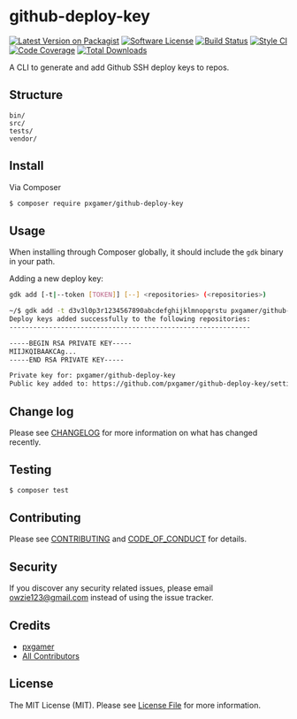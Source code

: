 # github-deploy-key

[![Latest Version on Packagist][ico-version]][link-packagist]
[![Software License][ico-license]](LICENSE.md)
[![Build Status][ico-travis]][link-travis]
[![Style CI][ico-styleci]][link-styleci]
[![Code Coverage][ico-code-quality]][link-code-quality]
[![Total Downloads][ico-downloads]][link-downloads]

A CLI to generate and add Github SSH deploy keys to repos.

## Structure

```
bin/
src/
tests/
vendor/
```

## Install

Via Composer

``` bash
$ composer require pxgamer/github-deploy-key
```

## Usage

When installing through Composer globally, it should include the `gdk` binary in your path.

Adding a new deploy key:

```bash
gdk add [-t|--token [TOKEN]] [--] <repositories> (<repositories>)
```

```bash
~/$ gdk add -t d3v3l0p3r1234567890abcdefghijklmnopqrstu pxgamer/github-deploy-key
Deploy keys added successfully to the following repositories:
-------------------------------------------------------------

-----BEGIN RSA PRIVATE KEY-----
MIIJKQIBAAKCAg...
-----END RSA PRIVATE KEY-----

Private key for: pxgamer/github-deploy-key
Public key added to: https://github.com/pxgamer/github-deploy-key/settings/keys
```

## Change log

Please see [CHANGELOG](CHANGELOG.md) for more information on what has changed recently.

## Testing

``` bash
$ composer test
```

## Contributing

Please see [CONTRIBUTING](CONTRIBUTING.md) and [CODE_OF_CONDUCT](CODE_OF_CONDUCT.md) for details.

## Security

If you discover any security related issues, please email owzie123@gmail.com instead of using the issue tracker.

## Credits

- [pxgamer][link-author]
- [All Contributors][link-contributors]

## License

The MIT License (MIT). Please see [License File](LICENSE.md) for more information.

[ico-version]: https://img.shields.io/packagist/v/pxgamer/github-deploy-key.svg?style=flat-square
[ico-license]: https://img.shields.io/badge/license-MIT-brightgreen.svg?style=flat-square
[ico-travis]: https://img.shields.io/travis/pxgamer/github-deploy-key/master.svg?style=flat-square
[ico-styleci]: https://styleci.io/repos/99626291/shield
[ico-code-quality]: https://img.shields.io/codecov/c/github/pxgamer/github-deploy-key.svg?style=flat-square
[ico-downloads]: https://img.shields.io/packagist/dt/pxgamer/github-deploy-key.svg?style=flat-square

[link-packagist]: https://packagist.org/packages/pxgamer/github-deploy-key
[link-travis]: https://travis-ci.org/pxgamer/github-deploy-key
[link-styleci]: https://styleci.io/repos/99626291
[link-code-quality]: https://codecov.io/gh/pxgamer/github-deploy-key
[link-downloads]: https://packagist.org/packages/pxgamer/github-deploy-key
[link-author]: https://github.com/pxgamer
[link-contributors]: ../../contributors
